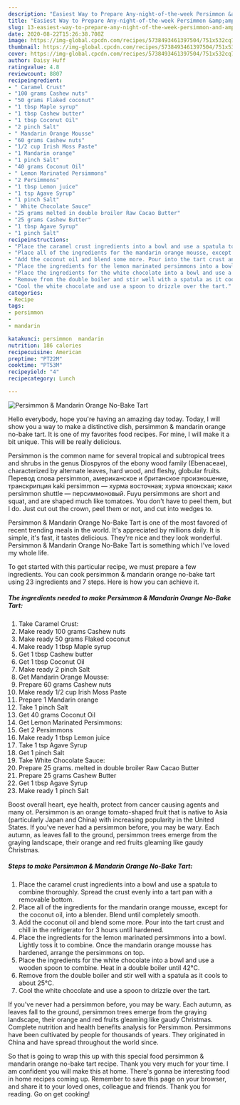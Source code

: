 ```yaml
---
description: "Easiest Way to Prepare Any-night-of-the-week Persimmon &amp;amp; Mandarin Orange No-Bake Tart"
title: "Easiest Way to Prepare Any-night-of-the-week Persimmon &amp;amp; Mandarin Orange No-Bake Tart"
slug: 13-easiest-way-to-prepare-any-night-of-the-week-persimmon-and-amp-mandarin-orange-no-bake-tart
date: 2020-08-22T15:26:38.708Z
image: https://img-global.cpcdn.com/recipes/5738493461397504/751x532cq70/persimmon-mandarin-orange-no-bake-tart-recipe-main-photo.jpg
thumbnail: https://img-global.cpcdn.com/recipes/5738493461397504/751x532cq70/persimmon-mandarin-orange-no-bake-tart-recipe-main-photo.jpg
cover: https://img-global.cpcdn.com/recipes/5738493461397504/751x532cq70/persimmon-mandarin-orange-no-bake-tart-recipe-main-photo.jpg
author: Daisy Huff
ratingvalue: 4.8
reviewcount: 8807
recipeingredient:
- " Caramel Crust"
- "100 grams Cashew nuts"
- "50 grams Flaked coconut"
- "1 tbsp Maple syrup"
- "1 tbsp Cashew butter"
- "1 tbsp Coconut Oil"
- "2 pinch Salt"
- " Mandarin Orange Mousse"
- "60 grams Cashew nuts"
- "1/2 cup Irish Moss Paste"
- "1 Mandarin orange"
- "1 pinch Salt"
- "40 grams Coconut Oil"
- " Lemon Marinated Persimmons"
- "2 Persimmons"
- "1 tbsp Lemon juice"
- "1 tsp Agave Syrup"
- "1 pinch Salt"
- " White Chocolate Sauce"
- "25 grams melted in double broiler Raw Cacao Butter"
- "25 grams Cashew Butter"
- "1 tbsp Agave Syrup"
- "1 pinch Salt"
recipeinstructions:
- "Place the caramel crust ingredients into a bowl and use a spatula to combine thoroughly. Spread the crust evenly into a tart pan with a removable bottom."
- "Place all of the ingredients for the mandarin orange mousse, except for the coconut oil, into a blender. Blend until completely smooth."
- "Add the coconut oil and blend some more. Pour into the tart crust and chill in the refrigerator for 3 hours until hardened."
- "Place the ingredients for the lemon marinated persimmons into a bowl. Lightly toss it to combine. Once the mandarin orange mousse has hardened, arrange the persimmons on top."
- "Place the ingredients for the white chocolate into a bowl and use a wooden spoon to combine. Heat in a double boiler until 42°C."
- "Remove from the double boiler and stir well with a spatula as it cools to about 25°C."
- "Cool the white chocolate and use a spoon to drizzle over the tart."
categories:
- Recipe
tags:
- persimmon
- 
- mandarin

katakunci: persimmon  mandarin 
nutrition: 186 calories
recipecuisine: American
preptime: "PT22M"
cooktime: "PT53M"
recipeyield: "4"
recipecategory: Lunch

---
```



![Persimmon &amp; Mandarin Orange No-Bake Tart](https://img-global.cpcdn.com/recipes/5738493461397504/751x532cq70/persimmon-mandarin-orange-no-bake-tart-recipe-main-photo.jpg)

Hello everybody, hope you're having an amazing day today. Today, I will show you a way to make a distinctive dish, persimmon &amp; mandarin orange no-bake tart. It is one of my favorites food recipes. For mine, I will make it a bit unique. This will be really delicious.

Persimmon is the common name for several tropical and subtropical trees and shrubs in the genus Diospyros of the ebony wood family (Ebenaceae), characterized by alternate leaves, hard wood, and fleshy, globular fruits. Перевод слова persimmon, американское и британское произношение, транскрипция kaki persimmon — хурма восточная; хурма японская; каки persimmon shuttle — персиммоновый. Fuyu persimmons are short and squat, and are shaped much like tomatoes. You don&#39;t have to peel them, but I do. Just cut out the crown, peel them or not, and cut into wedges to.

Persimmon &amp; Mandarin Orange No-Bake Tart is one of the most favored of recent trending meals in the world. It's appreciated by millions daily. It is simple, it's fast, it tastes delicious. They're nice and they look wonderful. Persimmon &amp; Mandarin Orange No-Bake Tart is something which I've loved my whole life.


To get started with this particular recipe, we must prepare a few ingredients. You can cook persimmon &amp; mandarin orange no-bake tart using 23 ingredients and 7 steps. Here is how you can achieve it.

<!--inarticleads1-->

##### The ingredients needed to make Persimmon &amp; Mandarin Orange No-Bake Tart:

1. Take  Caramel Crust:
1. Make ready 100 grams Cashew nuts
1. Make ready 50 grams Flaked coconut
1. Make ready 1 tbsp Maple syrup
1. Get 1 tbsp Cashew butter
1. Get 1 tbsp Coconut Oil
1. Make ready 2 pinch Salt
1. Get  Mandarin Orange Mousse:
1. Prepare 60 grams Cashew nuts
1. Make ready 1/2 cup Irish Moss Paste
1. Prepare 1 Mandarin orange
1. Take 1 pinch Salt
1. Get 40 grams Coconut Oil
1. Get  Lemon Marinated Persimmons:
1. Get 2 Persimmons
1. Make ready 1 tbsp Lemon juice
1. Take 1 tsp Agave Syrup
1. Get 1 pinch Salt
1. Take  White Chocolate Sauce:
1. Prepare 25 grams. melted in double broiler Raw Cacao Butter
1. Prepare 25 grams Cashew Butter
1. Get 1 tbsp Agave Syrup
1. Make ready 1 pinch Salt


Boost overall heart, eye health, protect from cancer causing agents and many ot. Persimmon is an orange tomato-shaped fruit that is native to Asia (particularly Japan and China) with increasing popularity in the United States. If you&#39;ve never had a persimmon before, you may be wary. Each autumn, as leaves fall to the ground, persimmon trees emerge from the graying landscape, their orange and red fruits gleaming like gaudy Christmas. 

<!--inarticleads2-->

##### Steps to make Persimmon &amp; Mandarin Orange No-Bake Tart:

1. Place the caramel crust ingredients into a bowl and use a spatula to combine thoroughly. Spread the crust evenly into a tart pan with a removable bottom.
1. Place all of the ingredients for the mandarin orange mousse, except for the coconut oil, into a blender. Blend until completely smooth.
1. Add the coconut oil and blend some more. Pour into the tart crust and chill in the refrigerator for 3 hours until hardened.
1. Place the ingredients for the lemon marinated persimmons into a bowl. Lightly toss it to combine. Once the mandarin orange mousse has hardened, arrange the persimmons on top.
1. Place the ingredients for the white chocolate into a bowl and use a wooden spoon to combine. Heat in a double boiler until 42°C.
1. Remove from the double boiler and stir well with a spatula as it cools to about 25°C.
1. Cool the white chocolate and use a spoon to drizzle over the tart.


If you&#39;ve never had a persimmon before, you may be wary. Each autumn, as leaves fall to the ground, persimmon trees emerge from the graying landscape, their orange and red fruits gleaming like gaudy Christmas. Complete nutrition and health benefits analysis for Persimmon. Persimmons have been cultivated by people for thousands of years. They originated in China and have spread throughout the world since. 

So that is going to wrap this up with this special food persimmon &amp; mandarin orange no-bake tart recipe. Thank you very much for your time. I am confident you will make this at home. There's gonna be interesting food in home recipes coming up. Remember to save this page on your browser, and share it to your loved ones, colleague and friends. Thank you for reading. Go on get cooking!
